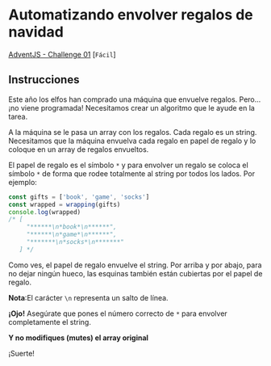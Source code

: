 # Automatizando envolver regalos de navidad

[AdventJS - Challenge 01](https://adventjs.dev/es/challenges/2022/1 "AdventJS - 01") [`Fácil`]

## Instrucciones

Este año los elfos han comprado una máquina que envuelve regalos. Pero... ¡no viene programada! Necesitamos crear un algoritmo que le ayude en la tarea.

A la máquina se le pasa un array con los regalos. Cada regalo es un string. Necesitamos que la máquina envuelva cada regalo en papel de regalo y lo coloque en un array de regalos envueltos.

El papel de regalo es el símbolo `*` y para envolver un regalo se coloca el símbolo `*` de forma que rodee totalmente al string por todos los lados. Por ejemplo:

```js
const gifts = ['book', 'game', 'socks']
const wrapped = wrapping(gifts)
console.log(wrapped)
/* [
     "******\n*book*\n******",
     "******\n*game*\n******",
     "*******\n*socks*\n*******"
   ] */
```

Como ves, el papel de regalo envuelve el string. Por arriba y por abajo, para no dejar ningún hueco, las esquinas también están cubiertas por el papel de regalo.

**Nota**:El carácter `\n` representa un salto de línea.

**¡Ojo!** Asegúrate que pones el número correcto de `*` para envolver completamente el string.

**Y no modifiques (mutes) el array original**

¡Suerte!